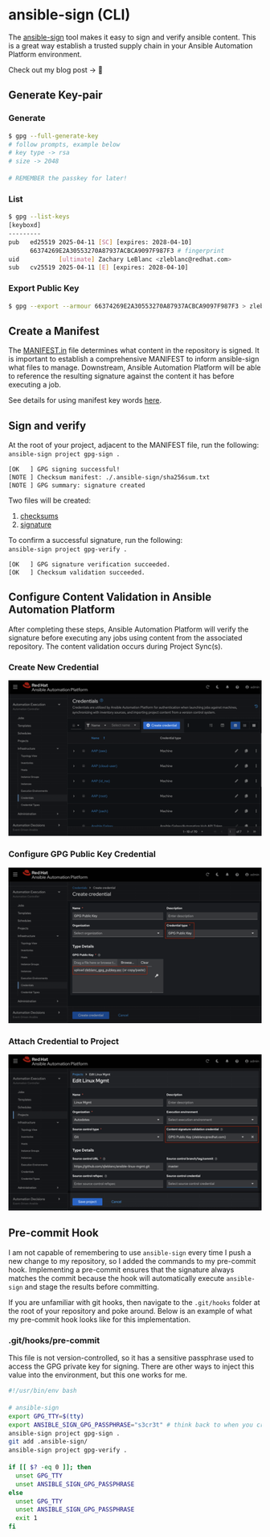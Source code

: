 # ansible-sign (CLI)

The [ansible-sign](https://github.com/ansible/ansible-sign) tool makes it easy to sign and verify ansible content. This is a great way establish a trusted supply chain in your Ansible Automation Platform environment.

Check out my blog post -> 📝

## Generate Key-pair

### Generate
```bash
$ gpg --full-generate-key
# follow prompts, example below
# key type -> rsa
# size -> 2048

# REMEMBER the passkey for later!
```

### List
```bash
$ gpg --list-keys
[keyboxd]
---------
pub   ed25519 2025-04-11 [SC] [expires: 2028-04-10]
      66374269E2A30553270A87937ACBCA9097F987F3 # fingerprint
uid           [ultimate] Zachary LeBlanc <zleblanc@redhat.com>
sub   cv25519 2025-04-11 [E] [expires: 2028-04-10]
```

### Export Public Key
```bash
$ gpg --export --armour 66374269E2A30553270A87937ACBCA9097F987F3 > zleblanc_gpg_pubkey.asc
```


## Create a Manifest

The [MANIFEST.in](MANIFEST.in) file determines what content in the repository is signed. It is important to establish a comprehensive MANIFEST to inform ansible-sign what files to manage. Downstream, Ansible Automation Platform will be able to reference the resulting signature against the content it has before executing a job.

See details for using manifest key words [here](https://setuptools.pypa.io/en/latest/userguide/miscellaneous.html).

## Sign and verify

At the root of your project, adjacent to the MANIFEST file, run the following:<br>
`ansible-sign project gpg-sign .`
<br>
```
[OK   ] GPG signing successful!
[NOTE ] Checksum manifest: ./.ansible-sign/sha256sum.txt
[NOTE ] GPG summary: signature created
```

Two files will be created:
1. [checksums](.ansible-sign/sha256sum.txt)
2. [signature](.ansible-sign/sha256sum.txt.sig)

To confirm a successful signature, run the following:<br>
`ansible-sign project gpg-verify .`<br>
```
[OK   ] GPG signature verification succeeded.
[OK   ] Checksum validation succeeded.
```

## Configure Content Validation in Ansible Automation Platform

After completing these steps, Ansible Automation Platform will verify the signature before executing any jobs using content from the associated repository. The content validation occurs during Project Sync(s).

### Create New Credential

![Create New Credential](.attachments/create_credential.png)

### Configure GPG Public Key Credential

![Create New Credential](.attachments/create_gpg_pubkey.png)

### Attach Credential to Project

![Create New Credential](.attachments/project_attach_pubkey.png)

## Pre-commit Hook

I am not capable of remembering to use `ansible-sign` every time I push a new change to my repository, so I added the commands to my pre-commit hook. Implementing a pre-commit ensures that the signature always matches the commit because the hook will automatically execute `ansible-sign` and stage the results before committing.

If you are unfamiliar with git hooks, then navigate to the `.git/hooks` folder at the root of your repository and poke around. Below is an example of what my pre-commit hook looks like for this implementation.

### .git/hooks/pre-commit

This file is not version-controlled, so it has a sensitive passphrase used to access the GPG private key for signing. There are other ways to inject this value into the environment, but this one works for me.

```bash
#!/usr/bin/env bash

# ansible-sign
export GPG_TTY=$(tty)
export ANSIBLE_SIGN_GPG_PASSPHRASE="s3cr3t" # think back to when you created the GPG keypair
ansible-sign project gpg-sign .
git add .ansible-sign/
ansible-sign project gpg-verify .

if [[ $? -eq 0 ]]; then
  unset GPG_TTY
  unset ANSIBLE_SIGN_GPG_PASSPHRASE
else
  unset GPG_TTY
  unset ANSIBLE_SIGN_GPG_PASSPHRASE
  exit 1
fi
```